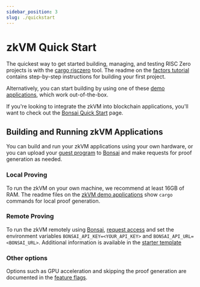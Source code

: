 ```yaml
---
sidebar_position: 3
slug: ./quickstart
---
```


# zkVM Quick Start

The quickest way to get started building, managing, and testing RISC Zero projects is with the [cargo risczero] tool. 
The readme on the [factors tutorial] contains step-by-step instructions for building your first project. 

Alternatively, you can start building by using one of these [demo applications], which work out-of-the-box. 

If you're looking to integrate the zkVM into blockchain applications, you'll want to check out the [Bonsai Quick Start] page. 

## Building and Running zkVM Applications

You can build and run your zkVM applications using your own hardware, or you can upload your [guest program] to [Bonsai] and make requests for proof generation as needed. 

### Local Proving
To run the zkVM on your own machine, we recommend at least 16GB of RAM. 
The readme files on the [zkVM demo applications] show `cargo` commands for local proof generation. 

### Remote Proving
To run the zkVM remotely using [Bonsai], [request access] and set the environment variables `BONSAI_API_KEY=<YOUR_API_KEY>` and `BONSAI_API_URL=<BONSAI_URL>`.
Additional information is available in the [starter template](https://github.com/risc0/risc0/tree/main/templates/rust-starter#running-proofs-remotely-on-bonsai)

### Other options
Options such as GPU acceleration and skipping the proof generation are documented in the [feature flags]. 

[guest program]: ../../terminology#guest-program
[Bonsai]: ../../bonsai/
[feature flags]: https://github.com/risc0/risc0#feature-flags
[zkVM demo applications]: https://github.com/risc0/risc0/tree/v0.16.0/examples/
[cargo risczero]: https://docs.rs/cargo-risczero/0.16/cargo_risczero/
[demo applications]: https://github.com/risc0/risc0/tree/v0.16.0/examples
[factors tutorial]: https://github.com/risc0/risc0/tree/v0.16.0/examples/factors#readme
[Bonsai Quick Start]: ../../bonsai/quickstart
[request access]: https://bonsai.xyz/apply
